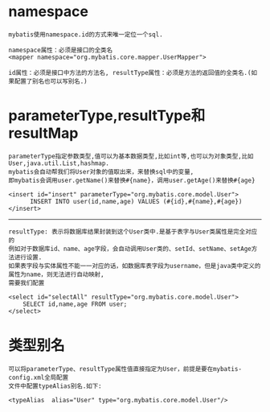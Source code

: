 # namespace

    mybatis使用namespace.id的方式来唯一定位一个sql.
    
    namespace属性：必须是接口的全类名
    <mapper namespace="org.mybatis.core.mapper.UserMapper">
    
    id属性：必须是接口中方法的方法名, resultType属性：必须是方法的返回值的全类名.(如果配置了别名也可以写别名.)

# parameterType,resultType和resultMap

    parameterType指定参数类型,值可以为基本数据类型,比如int等,也可以为对象类型,比如User,java.util.List,hashmap.
    mybatis会自动帮我们将User对象的值取出来，来替换sql中的变量,
    即mybatis会调用user.getName()来替换#{name}，调用user.getAge()来替换#{age}
    
    <insert id="insert" parameterType="org.mybatis.core.model.User">
          INSERT INTO user(id,name,age) VALUES (#{id},#{name},#{age})
    </insert>

---
    resultType: 表示将数据库结果封装到这个User类中.是基于表字与User类属性是完全对应的
    例如对于数据库id、name、age字段，会自动调用User类的、setId、setName、setAge方法进行设置.
    如果表字段与实体属性不能一一对应的话，如数据库表字段为username，但是java类中定义的属性为name，则无法进行自动映射,
    需要我们配置
    
    <select id="selectAll" resultType="org.mybatis.core.model.User">
        SELECT id,name,age FROM user;
    </select>        

# 类型别名

    可以将parameterType、resultType属性值直接指定为User，前提是要在mybatis-config.xml全局配置
    文件中配置typeAlias别名.如下:
    
    <typeAlias  alias="User" type="org.mybatis.core.model.User"/>